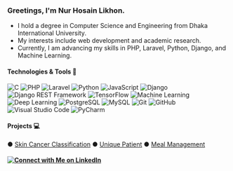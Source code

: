 ### Greetings, I'm Nur Hosain Likhon.
- I hold a degree in Computer Science and Engineering from Dhaka International University.
- My interests include web development and academic research.
- Currently, I am advancing my skills in PHP, Laravel, Python, Django, and Machine Learning.


#### Technologies & Tools 🔧

![C](https://img.shields.io/badge/-C-555555?style=flat-square&logo=c)
![PHP](https://img.shields.io/badge/-PHP-306998?style=flat-square&logo=Php&logoColor=white)
![Laravel](https://img.shields.io/badge/-Laravel-306998?style=flat-square&logo=Laravel&logoColor=white)
![Python](https://img.shields.io/badge/-Python-306998?style=flat-square&logo=Python&logoColor=white)
![JavaScript](https://img.shields.io/badge/-JavaScript-F7DF1E?style=flat-square&logo=javascript&logoColor=black)
![Django](https://img.shields.io/badge/-Django-092E20?style=flat-square&logo=django)
![Django REST Framework](https://img.shields.io/badge/-Django%20REST%20Framework-092E20?style=flat-square&logo=django)
![TensorFlow](https://img.shields.io/badge/-TensorFlow-FF6F00?style=flat-square&logo=tensorflow&logoColor=white)
![Machine Learning](https://img.shields.io/badge/-Machine%20Learning-FF6F00?style=flat-square&logo=TensorFlow&logoColor=white)
![Deep Learning](https://img.shields.io/badge/-Deep%20Learning-FF6F00?style=flat-square&logo=keras&logoColor=white)
![PostgreSQL](https://img.shields.io/badge/-PostgreSQL-4169E1?style=flat-square&logo=postgresql&logoColor=white)
![MySQL](https://img.shields.io/badge/-MySQL-00758F?style=flat-square&logo=mysql&logoColor=white)
![Git](https://img.shields.io/badge/-Git-F05032?style=flat-square&logo=git&logoColor=white)
![GitHub](https://img.shields.io/badge/-GitHub-181717?style=flat-square&logo=github)
![Visual Studio Code](https://img.shields.io/badge/-Visual%20Studio%20Code-007ACC?style=flat-square&logo=visual-studio-code)
![PyCharm](https://img.shields.io/badge/-PyCharm-000000?style=flat-square&logo=pycharm)


#### Projects 💻

&#9679; [Skin Cancer Classification](https://github.com/bithunger/skin_cancer_classification) &#9679; [Unique Patient](https://github.com/bithunger/Unique-Patient) &#9679; [Meal Management](https://github.com/bithunger/meal_management)


#### [![Connect with Me on LinkedIn](https://img.shields.io/badge/-Connect%20with%20Me%20on%20LinkedIn-blue?style=flat-square&logo=linkedin&logoColor=white)](https://www.linkedin.com/in/nur-hosain-likhon/)

